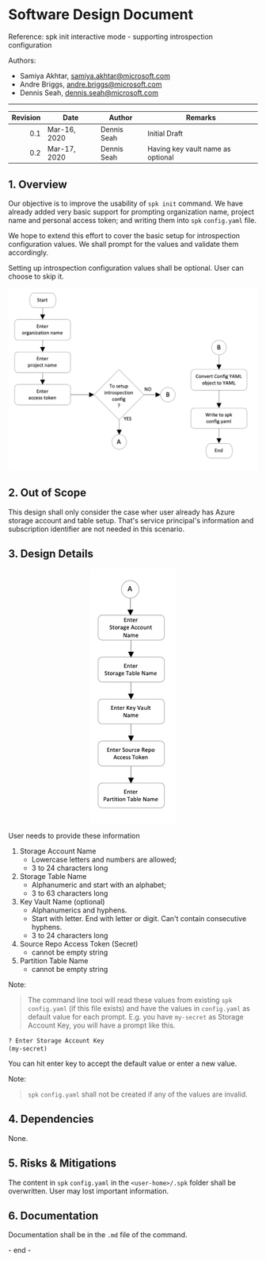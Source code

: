 # Software Design Document

Reference: spk init interactive mode - supporting introspection configuration

<p>
Authors:

- Samiya Akhtar, samiya.akhtar@microsoft.com
- Andre Briggs, andre.briggs@microsoft.com
- Dennis Seah, dennis.seah@microsoft.com
  </p>

---

| Revision | Date         | Author      | Remarks                           |
| -------: | ------------ | ----------- | --------------------------------- |
|      0.1 | Mar-16, 2020 | Dennis Seah | Initial Draft                     |
|      0.2 | Mar-17, 2020 | Dennis Seah | Having key vault name as optional |

## 1. Overview

Our objective is to improve the usability of `spk init` command. We have already
added very basic support for prompting organization name, project name and
personal access token; and writing them into `spk` `config.yaml` file.

We hope to extend this effort to cover the basic setup for introspection
configuration values. We shall prompt for the values and validate them
accordingly.

Setting up introspection configuration values shall be optional. User can choose
to skip it.

<p style="text-align:center">
<img src="spkInitSupportIntrospection.png" width="600px">
</p>

## 2. Out of Scope

This design shall only consider the case wher user already has Azure storage
account and table setup. That's service principal's information and subscription
identifier are not needed in this scenario.

## 3. Design Details

<p style="text-align:center">
<img src="spkInitSupportIntrospection1.png" width="175px">
</p>

User needs to provide these information

1. Storage Account Name
   - Lowercase letters and numbers are allowed;
   - 3 to 24 characters long
1. Storage Table Name
   - Alphanumeric and start with an alphabet;
   - 3 to 63 characters long
1. Key Vault Name (optional)
   - Alphanumerics and hyphens.
   - Start with letter. End with letter or digit. Can't contain consecutive
     hyphens.
   - 3 to 24 characters long
1. Source Repo Access Token (Secret)
   - cannot be empty string
1. Partition Table Name
   - cannot be empty string

Note:

> The command line tool will read these values from existing `spk` `config.yaml`
> (if this file exists) and have the values in `config.yaml` as default value
> for each prompt. E.g. you have `my-secret` as Storage Account Key, you will
> have a prompt like this.

```
? Enter Storage Account Key
(my-secret)
```

You can hit enter key to accept the default value or enter a new value.

Note:

> `spk` `config.yaml` shall not be created if any of the values are invalid.

## 4. Dependencies

None.

## 5. Risks & Mitigations

The content in `spk` `config.yaml` in the `<user-home>/.spk` folder shall be
overwritten. User may lost important information.

## 6. Documentation

Documentation shall be in the `.md` file of the command.

\- end -
